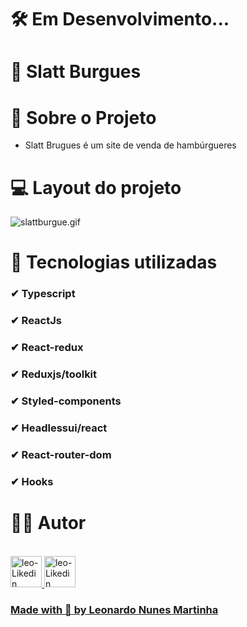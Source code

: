 # 🛠 Em Desenvolvimento...
# 🍔 Slatt Burgues 
# 📃 Sobre o Projeto
- Slatt Brugues é um site de venda de hambúrgueres
# 💻 Layout do projeto
![slattburgue.gif](https://github.com/LeoNzZ7/SlattBurgues/blob/master/slattburgue.gif)
# 🚀 Tecnologias utilizadas
### ✔ Typescript
### ✔ ReactJs
### ✔ React-redux
### ✔ Reduxjs/toolkit
### ✔ Styled-components
### ✔ Headlessui/react
### ✔ React-router-dom
### ✔ Hooks

# 👨‍💻 Autor
<div style='display' display='inline-block'><br> 
  <a href="https://github.com/LeoNzZ7/">
  <img  aling-item="center" width="50px" height="50px" alt="leo-Likedin" src="https://cdn.jsdelivr.net/gh/devicons/devicon/icons/github/github-original.svg"/>
  <a href="https://www.linkedin.com/in/leonardo-nunes-martinha-68052522b/">
  <img  aling-item="center" width="50px" height="50px" alt="leo-Likedin" src="https://cdn.jsdelivr.net/gh/devicons/devicon/icons/linkedin/linkedin-original.svg"/>
</div>
    
### Made with 💜 by Leonardo Nunes Martinha
